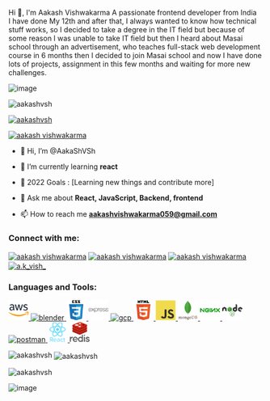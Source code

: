 Hi 👋, I'm Aakash Vishwakarma
A passionate frontend developer from India<br/>
I have done My 12th and after that, I always wanted to know how technical stuff works, so I decided to take a degree in the IT field but because of some reason I was unable to take IT field but then I heard about Masai school through an advertisement, who teaches full-stack web development course in 6 months then I decided to join Masai school and now I have done lots of projects, assignment in this few months and waiting for more new challenges.<br/>

   ![image](https://img.freepik.com/free-vector/programmer-hacker-bedroom-with-computer_107791-2872.jpg?size=626&ext=jpg&ga=GA1.2.1382233244.1650354116)
<p align="left"> <img src="https://komarev.com/ghpvc/?username=aakashvsh&label=Profile%20views&color=0e75b6&style=flat" alt="aakashvsh" /> </p>

<p align="left"> <a href="https://github.com/ryo-ma/github-profile-trophy"><img src="https://github-profile-trophy.vercel.app/?username=aakashvsh" alt="aakashvsh" /></a> </p>

<p align="left"> <a href="https://twitter.com/aakash vishwakarma" target="blank"><img src="https://img.shields.io/twitter/follow/aakash vishwakarma?logo=twitter&style=for-the-badge" alt="aakash vishwakarma" /></a> </p>

- 👋 Hi, I’m @AakaShVSh

- 🌱 I’m currently learning **react**

- 🥅 2022 Goals : [Learning new things and contribute more]

- 💬 Ask me about **React, JavaScript, Backend, frontend**

- 📫 How to reach me **aakashvishwakarma059@gmail.com**

<h3 align="left">Connect with me:</h3>
<p align="left">
<a href="https://twitter.com/aakash vishwakarma" target="blank"><img align="center" src="https://raw.githubusercontent.com/rahuldkjain/github-profile-readme-generator/master/src/images/icons/Social/twitter.svg" alt="aakash vishwakarma" height="30" width="40" /></a>
<a href="https://linkedin.com/in/aakash vishwakarma" target="blank"><img align="center" src="https://raw.githubusercontent.com/rahuldkjain/github-profile-readme-generator/master/src/images/icons/Social/linked-in-alt.svg" alt="aakash vishwakarma" height="30" width="40" /></a>
<a href="https://fb.com/aakash vishwakarma" target="blank"><img align="center" src="https://raw.githubusercontent.com/rahuldkjain/github-profile-readme-generator/master/src/images/icons/Social/facebook.svg" alt="aakash vishwakarma" height="30" width="40" /></a>
<a href="https://instagram.com/a.k_vish_" target="blank"><img align="center" src="https://raw.githubusercontent.com/rahuldkjain/github-profile-readme-generator/master/src/images/icons/Social/instagram.svg" alt="a.k_vish_" height="30" width="40" /></a>
</p>

<h3 align="left">Languages and Tools:</h3>
<p align="left"> <a href="https://aws.amazon.com" target="_blank" rel="noreferrer"> <img src="https://raw.githubusercontent.com/devicons/devicon/master/icons/amazonwebservices/amazonwebservices-original-wordmark.svg" alt="aws" width="40" height="40"/> </a> <a href="https://www.blender.org/" target="_blank" rel="noreferrer"> <img src="https://download.blender.org/branding/community/blender_community_badge_white.svg" alt="blender" width="40" height="40"/> </a> <a href="https://www.w3schools.com/css/" target="_blank" rel="noreferrer"> <img src="https://raw.githubusercontent.com/devicons/devicon/master/icons/css3/css3-original-wordmark.svg" alt="css3" width="40" height="40"/> </a> <a href="https://expressjs.com" target="_blank" rel="noreferrer"> <img src="https://raw.githubusercontent.com/devicons/devicon/master/icons/express/express-original-wordmark.svg" alt="express" width="40" height="40"/> </a> <a href="https://cloud.google.com" target="_blank" rel="noreferrer"> <img src="https://www.vectorlogo.zone/logos/google_cloud/google_cloud-icon.svg" alt="gcp" width="40" height="40"/> </a> <a href="https://www.w3.org/html/" target="_blank" rel="noreferrer"> <img src="https://raw.githubusercontent.com/devicons/devicon/master/icons/html5/html5-original-wordmark.svg" alt="html5" width="40" height="40"/> </a> <a href="https://developer.mozilla.org/en-US/docs/Web/JavaScript" target="_blank" rel="noreferrer"> <img src="https://raw.githubusercontent.com/devicons/devicon/master/icons/javascript/javascript-original.svg" alt="javascript" width="40" height="40"/> </a> <a href="https://www.mongodb.com/" target="_blank" rel="noreferrer"> <img src="https://raw.githubusercontent.com/devicons/devicon/master/icons/mongodb/mongodb-original-wordmark.svg" alt="mongodb" width="40" height="40"/> </a> <a href="https://www.nginx.com" target="_blank" rel="noreferrer"> <img src="https://raw.githubusercontent.com/devicons/devicon/master/icons/nginx/nginx-original.svg" alt="nginx" width="40" height="40"/> </a> <a href="https://nodejs.org" target="_blank" rel="noreferrer"> <img src="https://raw.githubusercontent.com/devicons/devicon/master/icons/nodejs/nodejs-original-wordmark.svg" alt="nodejs" width="40" height="40"/> </a> <a href="https://postman.com" target="_blank" rel="noreferrer"> <img src="https://www.vectorlogo.zone/logos/getpostman/getpostman-icon.svg" alt="postman" width="40" height="40"/> </a> <a href="https://reactjs.org/" target="_blank" rel="noreferrer"> <img src="https://raw.githubusercontent.com/devicons/devicon/master/icons/react/react-original-wordmark.svg" alt="react" width="40" height="40"/> </a> <a href="https://redis.io" target="_blank" rel="noreferrer"> <img src="https://raw.githubusercontent.com/devicons/devicon/master/icons/redis/redis-original-wordmark.svg" alt="redis" width="40" height="40"/> </a> </p>

<p><img align="left" src="https://github-readme-stats.vercel.app/api/top-langs?username=aakashvsh&show_icons=true&locale=en&layout=compact" alt="aakashvsh" /></p>

<p>&nbsp;<img align="center" src="https://github-readme-stats.vercel.app/api?username=aakashvsh&show_icons=true&locale=en" alt="aakashvsh" /></p>

<p><img align="center" src="https://github-readme-streak-stats.herokuapp.com/?user=aakashvsh&" alt="aakashvsh" /></p>

![image](https://raw.githubusercontent.com/Trilokia/Trilokia/379277808c61ef204768a61bbc5d25bc7798ccf1/bottom_header.svg)

